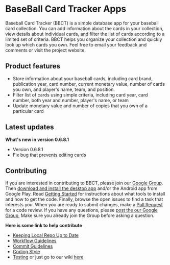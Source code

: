 BaseBall Card Tracker Apps
=

Baseball Card Tracker (BBCT) is a simple database app for your baseball card collection. You can add information about the cards in your collection, view details about individual cards, and filter the list of cards according to a limited set of criteria. BBCT helps you organize your collection and quickly look up which cards you own. Feel free to email your feedback and comments or visit the project website.


Product features
-

* Store information about your baseball cards, including card brand, publication year, card number, current monetary value, number of cards you own, and player's name, team, and position.
* Filter list of cards using simple criteria, including card year, card number, both year and number, player's name, or team
* Update monetary value and number of copies that you own of a particular card

Latest updates
-

**What's new in version 0.6.8.1**
* Version 0.6.8.1
* Fix bug that prevents editing cards

Contributing
-

If you are interested in contributing to BBCT, please join our [Google Group](https://groups.google.com/forum/?hl=en#!forum/bbct). Then [download and install the desktop app](https://sourceforge.net/projects/bbct/files/latest/download) and/or the Android app from Google Play. Read [Getting Started](https://github.com/BaseballCardTracker/bbct/wiki/Getting-Started) for instructions about what tools to install and how to get the code. Finally, browse the open issues to find a task that interests you. When you are ready to submit changes, make a [Pull Request](https://help.github.com/en/articles/about-pull-requests) for a code review. If you have any questions, please [post the our Google Group](https://groups.google.com/forum/?hl=en#!newtopic/bbct), Make sure you already join the Group before asking a question.

**Here is some link to help contribute**
- [Keeping Local Repo Up to Date](https://github.com/BaseballCardTracker/bbct/wiki/Keeping-Local-Repo-Up-to-Date)
- [Workflow Guidelines](https://github.com/BaseballCardTracker/bbct/wiki/Workflow-Guidelines)
- [Commit Guidelines](https://github.com/BaseballCardTracker/bbct/wiki/Commit-Guidelines)
- [Coding Style](https://github.com/BaseballCardTracker/bbct/wiki/Coding-Style)
- [Testing](https://github.com/BaseballCardTracker/bbct/wiki/Testing)
or just go to our wiki [here](https://github.com/BaseballCardTracker/bbct/wiki)
